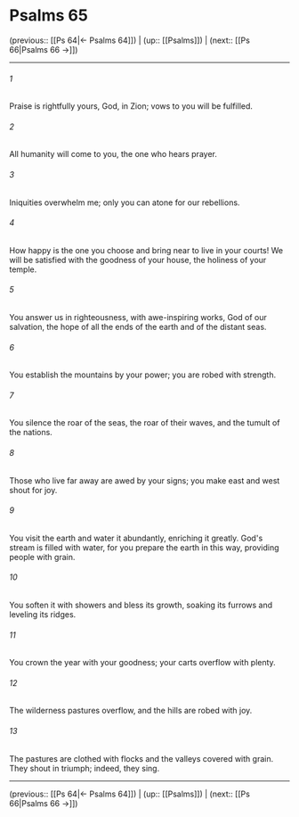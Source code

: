 # Psalms 65

(previous:: [[Ps 64|← Psalms 64]]) | (up:: [[Psalms]]) | (next:: [[Ps 66|Psalms 66 →]])

***


###### 1 
Praise is rightfully yours, God, in Zion; vows to you will be fulfilled. 

###### 2 
All humanity will come to you, the one who hears prayer. 

###### 3 
Iniquities overwhelm me; only you can atone for our rebellions. 

###### 4 
How happy is the one you choose and bring near to live in your courts! We will be satisfied with the goodness of your house, the holiness of your temple. 

###### 5 
You answer us in righteousness, with awe-inspiring works, God of our salvation, the hope of all the ends of the earth and of the distant seas. 

###### 6 
You establish the mountains by your power; you are robed with strength. 

###### 7 
You silence the roar of the seas, the roar of their waves, and the tumult of the nations. 

###### 8 
Those who live far away are awed by your signs; you make east and west shout for joy. 

###### 9 
You visit the earth and water it abundantly, enriching it greatly. God's stream is filled with water, for you prepare the earth in this way, providing people with grain. 

###### 10 
You soften it with showers and bless its growth, soaking its furrows and leveling its ridges. 

###### 11 
You crown the year with your goodness; your carts overflow with plenty. 

###### 12 
The wilderness pastures overflow, and the hills are robed with joy. 

###### 13 
The pastures are clothed with flocks and the valleys covered with grain. They shout in triumph; indeed, they sing.

***

(previous:: [[Ps 64|← Psalms 64]]) | (up:: [[Psalms]]) | (next:: [[Ps 66|Psalms 66 →]])
